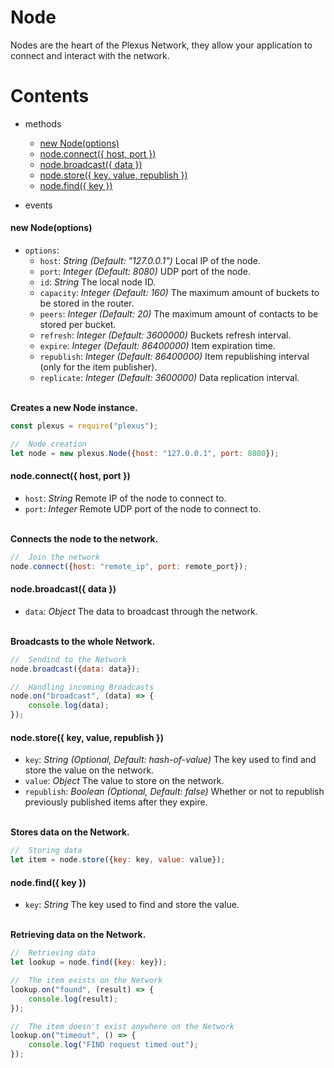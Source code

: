 # **Node**

Nodes are the heart of the Plexus Network, they allow your application to connect and interact with the network.

# **Contents**

* methods
    * [new Node(options)](#new-nodeoptions)
    * [node.connect({ host, port })](#nodeconnect-host-port-)
    * [node.broadcast({ data })](#nodebroadcast-data-)
    * [node.store({ key, value, republish })](#nodestore-key-value-republish-)
    * [node.find({ key })](#nodefind-key-)

* events

#### new Node(options)

* `options`:
    * `host`: _String_ _(Default: "127.0.0.1")_ Local IP of the node.
    * `port`: _Integer_ _(Default: 8080)_ UDP port of the node.
    * `id`: _String_ The local node ID.
    * `capacity`: _Integer_ _(Default: 160)_ The maximum amount of buckets to be stored in the router.
    * `peers`: _Integer_ _(Default: 20)_ The maximum amount of contacts to be stored per bucket.
    * `refresh`: _Integer_ _(Default: 3600000)_ Buckets refresh interval.
    * `expire`: _Integer_ _(Default: 86400000)_ Item expiration time.
    * `republish`: _Integer_ _(Default: 86400000)_ Item republishing interval (only for the item publisher).
    * `replicate`: _Integer_ _(Default: 3600000)_ Data replication interval.

\
**Creates a new Node instance.**
```js
const plexus = require("plexus");

//  Node creation
let node = new plexus.Node({host: "127.0.0.1", port: 8080});
```

#### node.connect({ host, port })
* `host`: _String_ Remote IP of the node to connect to.
* `port`: _Integer_ Remote UDP port of the node to connect to.

\
**Connects the node to the network.**
```js
//  Join the network
node.connect({host: "remote_ip", port: remote_port});
```

#### node.broadcast({ data })
* `data`: _Object_ The data to broadcast through the network.

\
**Broadcasts to the whole Network.**
```js
//  Sendind to the Network
node.broadcast({data: data});

//  Handling incoming Broadcasts
node.on("broadcast", (data) => {
    console.log(data);
});
```

#### node.store({ key, value, republish })
* `key`: _String_ _(Optional, Default: hash-of-value)_ The key used to find and store the value on the network.
* `value`: _Object_ The value to store on the network.
* `republish`: _Boolean_ _(Optional, Default: false)_ Whether or not to republish previously published items after they expire.

\
**Stores data on the Network.**
```js
//  Storing data
let item = node.store({key: key, value: value});
```

#### node.find({ key })
* `key`: _String_ The key used to find and store the value.

\
**Retrieving data on the Network.**
```js
//  Retrieving data
let lookup = node.find({key: key});

//  The item exists on the Network
lookup.on("found", (result) => {
    console.log(result);
});

//  The item doesn't exist anywhere on the Network
lookup.on("timeout", () => {
    console.log("FIND request timed out");
});
```